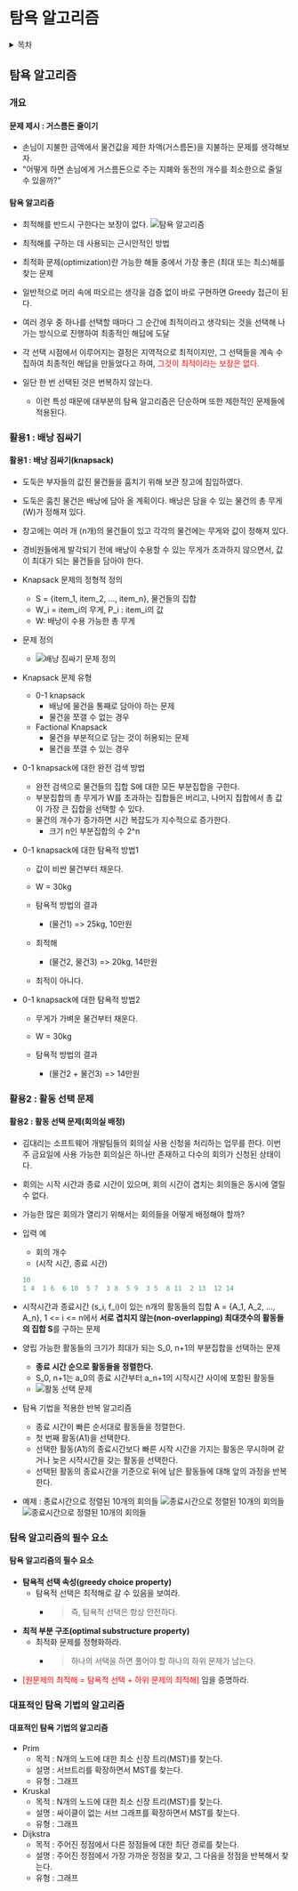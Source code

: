 # 탐욕 알고리즘
<details>
<summary>목차</summary>

1. 탐욕 알고리즘
- 개요
- 활용1 : 배낭 짐싸기
- 활용2 : 활동 선택 문제
- 탐욕 알고리즘의 필수 요소
- 대표적인 탐욕 기법의 알고리즘

2. 문제풀이
- 원자 소멸 시뮬레이션
- 요리사

</details>

## 탐욕 알고리즘
### 개요
#### 문제 제시 : 거스름돈 줄이기
- 손님이 지불한 금액에서 물건값을 제한 차액(거스름돈)을 지불하는 문제를 생각해보자.
- "어떻게 하면 손님에게 거스름돈으로 주는 지폐와 동전의 개수를 최소한으로 줄일 수 있을까?"

#### 탐욕 알고리즘
- 최적해를 반드시 구한다는 보장이 없다.
![탐욕 알고리즘](./greedy_file/greedy_algorithm.png)

- 최적해를 구하는 데 사용되는 근시안적인 방법
- 최적화 문제(optimization)란 가능한 해들 중에서 가장 좋은 (최대 또는 최소)해를 찾는 문제
- 일반적으로 머리 속에 떠오르는 생각을 검증 없이 바로 구현하면 Greedy 접근이 된다.
- 여러 경우 중 하나를 선택할 때마다 그 순간에 최적이라고 생각되는 것을 선택해 나가는 방식으로 진행하여 최종적인 해답에 도달
- 각 선택 시점에서 이루어지는 결정은 지역적으로 최적이지만, 그 선택들을 계속 수집하여 최종적인 해답을 만들었다고 하여, <span style='color:red'>그것이 최적이라는 보장은 없다.</span>
- 일단 한 번 선택된 것은 번복하지 않는다.
  - 이런 특성 때문에 대부분의 탐욕 알고리즘은 단순하며 또한 제한적인 문제들에 적용된다.

### 활용1 : 배낭 짐싸기
#### 활용1 : 배낭 짐싸기(knapsack)
- 도둑은 부자들의 값진 물건들을 훔치기 위해 보관 창고에 침입하였다.
- 도둑은 훔친 물건은 배낭에 담아 올 계획이다. 배낭은 담을 수 있는 물건의 총 무게(W)가 정해져 있다.
- 창고에는 여러 개 (n개)의 물건들이 있고 각각의 물건에는 무게와 값이 정해져 있다.
- 경비원들에게 발각되기 전에 배낭이 수용할 수 있는 무게가 초과하지 않으면서, 값이 최대가 되는 물건들을 담아야 한다.

- Knapsack 문제의 정형적 정의
  - S = {item_1, item_2, ..., item_n}, 물건들의 집합
  - W_i = item_i의 무게, P_i : item_i의 값
  - W: 배낭이 수용 가능한 총 무게
- 문제 정의
  - ![배낭 짐싸기 문제 정의](./greedy_file/knapsack_question.png)

- Knapsack 문제 유형
  - 0-1 knapsack
    - 배낭에 물건을 통째로 담아야 하는 문제
    - 물건을 쪼갤 수 없는 경우
  - Factional Knapsack
    - 물건을 부분적으로 담는 것이 허용되는 문제
    - 물건을 쪼갤 수 있는 경우
- 0-1 knapsack에 대한 완전 검색 방법
  - 완전 검색으로 물건들의 집합 S에 대한 모든 부분집합을 구한다.
  - 부분집합의 총 무게가 W를 초과하는 집합들은 버리고, 나머지 집합에서 총 값이 가장 큰 집합을 선택할 수 있다.
  - 물건의 개수가 증가하면 시간 복잡도가 지수적으로 증가한다.
    - 크기 n인 부분집합의 수 2^n

- 0-1 knapsack에 대한 탐욕적 방법1
  - 값이 비싼 물건부터 채운다.
  - W = 30kg

  - 탐욕적 방법의 결과
    - (물건1) => 25kg, 10만원
  - 최적해
    - (물건2, 물건3) => 20kg, 14만원
  - 최적이 아니다.

- 0-1 knapsack에 대한 탐욕적 방법2
  - 무게가 가벼운 물건부터 채운다.
  - W = 30kg

  - 탐욕적 방법의 결과
    - (물건2 + 물건3) => 14만원

### 활용2 : 활동 선택 문제
#### 활용2 : 활동 선택 문제(회의실 배정)
- 김대리는 소프트웨어 개발팀들의 회의실 사용 신청을 처리하는 업무를 한다. 이번 주 금요일에 사용 가능한 회의실은 하나만 존재하고 다수의 회의가 신청된 상태이다.
- 회의는 시작 시간과 종료 시간이 있으며, 회의 시간이 겹치는 회의들은 동시에 열릴 수 없다.
- 가능한 많은 회의가 열리기 위해서는 회의들을 어떻게 배정해야 할까?
- 입력 예
  - 회의 개수
  - (시작 시간, 종료 시간)
  ```python
  10
  1 4  1 6  6 10  5 7  3 8  5 9  3 5  8 11  2 13  12 14
  ```
- 시작시간과 종료시간 (s_i, f_i)이 있는 n개의 활동들의 집합 A = {A_1, A_2, ..., A_n}, 1 <= i <= n에서 **서로 겹치지 않는(non-overlapping) 최대갯수의 활동들의 집합 S**를 구하는 문제
- 양립 가능한 활동들의 크기가 최대가 되는 S_0, n+1의 부분집합을 선택하는 문제
  - **종료 시간 순으로 활동들을 정렬한다.**
  - S_0, n+1는 a_0의 종료 시간부터 a_n+1의 시작시간 사이에 포함된 활동들
  - ![활동 선택 문제](./greedy_file/action_select_question.png)

- 탐욕 기법을 적용한 반복 알고리즘
  - 종료 시간이 빠른 순서대로 활동들을 정렬한다.
  - 첫 번째 활동(A1)을 선택한다.
  - 선택한 활동(A1)의 종료시간보다 빠른 시작 시간을 가지는 활동은 무시하며 같거나 늦은 시작시간을 갖는 활동을 선택한다.
  - 선택된 활동의 종료시간을 기준으로 뒤에 남은 활동들에 대해 앞의 과정을 반복한다.

- 예제 : 종료시간으로 정렬된 10개의 회의들
![종료시간으로 정렬된 10개의 회의들](./greedy_file/action_select_question_example.png)
![종료시간으로 정렬된 10개의 회의들](./greedy_file/action_select_question_example_end.png)

### 탐욕 알고리즘의 필수 요소
#### 탐욕 알고리즘의 필수 요소
- **탐욕적 선택 속성(greedy choice property)**
  - 탐욕적 선택은 최적해로 갈 수 있음을 보여라.
    - > 즉, 탐욕적 선택은 항상 안전하다.
- **최적 부분 구조(optimal substructure property)**
  - 최적화 문제를 정형화하라.
    - > 하나의 서택을 하면 풀어야 할 하나의 하위 문제가 남는다.
- <span style='color:red'>[원문제의 최적해 = 탐욕적 선택 + 하위 문제의 최적해]</span> 임을 증명하라.

### 대표적인 탐욕 기법의 알고리즘
#### 대표적인 탐욕 기법의 알고리즘
- Prim
  - 목적 : N개의 노드에 대한 최소 신장 트리(MST)를 찾는다.
  - 설명 : 서브트리를 확장하면서 MST를 찾는다.
  - 유형 : 그래프
- Kruskal
  - 목적 : N개의 노드에 대한 최소 신장 트리(MST)를 찾는다.
  - 설명 : 싸이클이 없는 서브 그래프를 확장하면서 MST를 찾는다.
  - 유형 : 그래프
- Dijkstra
  - 목적 : 주어진 정점에서 다른 정점들에 대한 최단 경로를 찾는다.
  - 설명 : 주어진 정점에서 가장 가까운 정점을 찾고, 그 다음을 정점을 반복해서 찾는다.
  - 유형 : 그래프
  